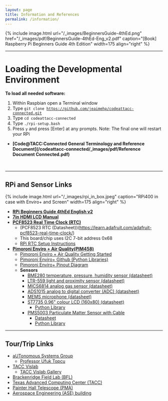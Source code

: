 ```yaml
---
layout: page
title: Information and References
permalink: /information/
---
```

{% include image.html url="/_images/BeginnersGuide-4thEd.png" href="/_images/pdf/BeginnersGuide-4thEd-Eng_v2.pdf" caption="[Book] Raspberry Pi Beginners Guide 4th Edition" width=175 align="right" %}

---
# Loading the Developmental Environment

**To load all needed software:**
1. Within Raspbian open a Terminal window
2. Type <code>git clone https://github.com/jeaimehp/codeattacc-connected.git</code>
3. Type <code>cd codeattacc-connected</code>
4. Type <code>./rpi-setup.bash</code>
5. Press <code>y</code> and press [Enter] at any prompts. Note: The final one will restart your RPi

* **[Code@TACC:Connected General Terminology and Reference Document](/codeattacc-connected/_images/pdf/Reference Document Connected.pdf)**
<br>

---

## RPi and Sensor Links

{% include image.html url="/_images/rpi_in_box.jpeg" caption="RPi400 in case with Enviro+ and Screen" width=175 align="right" %}

* **[RPi Beginners Guide 4thEd English v2](/_images/pdf/BeginnersGuide-4thEd-Eng_v2.pdf)**
* **[7in HDMI LCD Manual](/_images/pdf/7in-HDMI-LCD%20Manual.pdf)**
* **[PCF8523 Real Time Clock (RTC)](https://www.adafruit.com/product/5189)**
  * (PCF8523 RTC (Datasheet))(https://learn.adafruit.com/adafruit-pcf8523-real-time-clock/) 
  * This board/chip uses I2C 7-bit address 0x68
  * [RPi RTC Setup Instructions](/_images/pdf/adding-a-real-time-clock-to-raspberry-pi.pdf)
* **[Pimoroni Enviro + Air Quality(PIM458)](https://shop.pimoroni.com/products/enviro?variant=31155658457171)**
  * [Pimoroni Enviro + Air Quality Getting Started](/_images/pdf/Getting%20Started%20with%20EnviroPlus.pdf)
  * [Pimoroni Enviro+ Github (Python Libraries)](https://github.com/pimoroni/enviroplus-python)
  * [Pimoroni Enviro+ Pinout Diagram](https://pinout.xyz/pinout/enviro_plus)
  * **Sensors**
    * [BME280 temperature, pressure, humidity sensor (datasheet)](https://ae-bst.resource.bosch.com/media/_tech/media/datasheets/BST-BME280-DS002.pdf)
    * [LTR-559 light and proximity sensor (datasheet)](http://optoelectronics.liteon.com/upload/download/ds86-2013-0003/ltr-559als-01_ds_v1.pdf)
    * [MICS6814 analog gas sensor (datasheet)](https://www.sgxsensortech.com/content/uploads/2015/02/1143_Datasheet-MiCS-6814-rev-8.pdf)
    * [ADS1015 analog to digital converter (ADC) (datasheet)](https://www.ti.com/lit/ds/symlink/ads1015.pdf)
    * [MEMS microphone (datasheet)](https://media.digikey.com/pdf/Data%20Sheets/Knowles%20Acoustics%20PDFs/SPH0645LM4H-B.pdf)
    * [ST7735 0.96" colour LCD (160x80) (datasheet)](https://www.displayfuture.com/Display/datasheet/controller/ST7735.pdf)
      * [Python Library](https://github.com/pimoroni/st7735-python)
    * [PMS5003 Particulate Matter Sensor with Cable](https://shop.pimoroni.com/products/pms5003-particulate-matter-sensor-with-cable?variant=29075640352851)
      * [Datasheet](http://www.aqmd.gov/docs/default-source/aq-spec/resources-page/plantower-pms5003-manual_v2-3.pdf)
      * [Python Library](https://github.com/pimoroni/pms5003-python) 

---
## Tour/Trip Links
* [aUTonomous Systems Group](https://u-t-autonomous.github.io/)
  *  [Professor Ufuk Topcu](https://www.ae.utexas.edu/people/faculty/faculty-directory/topcu)
* [TACC Vislab](https://www.tacc.utexas.edu/vislab)
  * [TACC Vislab Gallery](https://www.tacc.utexas.edu/scientific-visualization-gallery)
* [Brackenridge Field Lab (BFL)](https://bfl.utexas.edu/)
* [Texas Advanced Computing Center (TACC)](https://www.tacc.utexas.edu/)
* [Painter Hall Telescope (PMA)](https://outreach.as.utexas.edu/public/parties.html)
* [Aerospace Engineering (ASE) building](https://www.ae.utexas.edu/about/visit)



